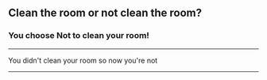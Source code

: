 ## Clean the room or not clean the room?
### You choose Not to clean your room!
---

You didn't clean your room so now you're not 

---

